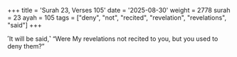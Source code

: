 +++
title = 'Surah 23, Verses 105'
date = '2025-08-30'
weight = 2778
surah = 23
ayah = 105
tags = ["deny", "not", "recited", "revelation", "revelations", "said"]
+++

˹It will be said,˺ “Were My revelations not recited to you, but you used to deny them?”